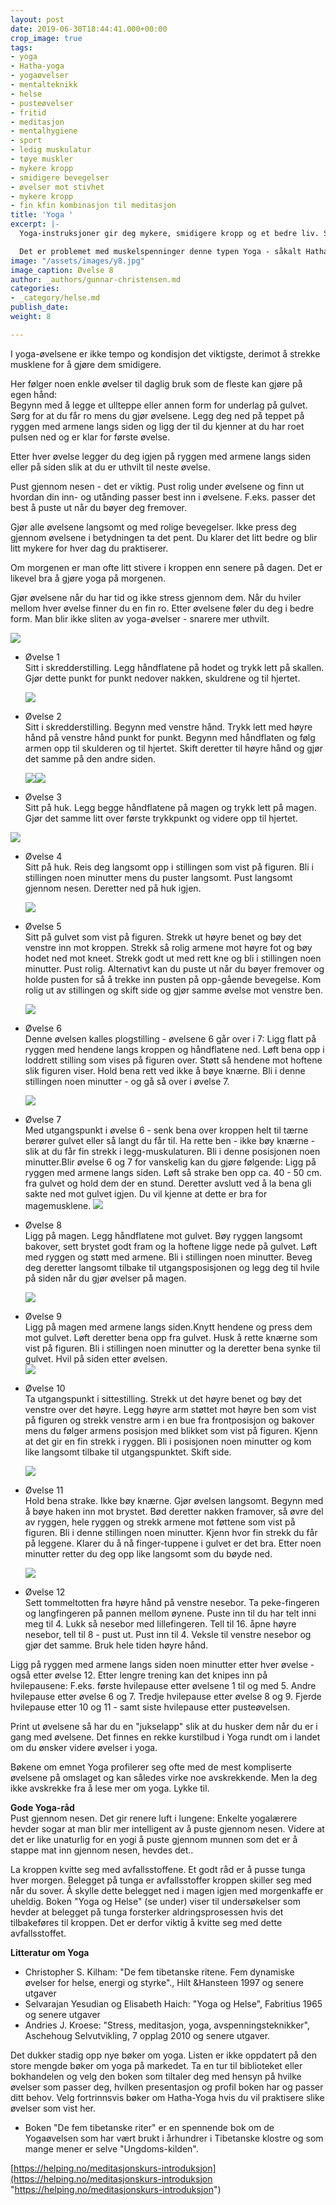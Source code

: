 ```yaml
---
layout: post
date: 2019-06-30T18:44:41.000+00:00
crop_image: true
tags:
- yoga
- Hatha-yoga
- yogaøvelser
- mentalteknikk
- helse
- pusteøvelser
- fritid
- meditasjon
- mentalhygiene
- sport
- ledig muskulatur
- tøye muskler
- mykere kropp
- smidigere bevegelser
- øvelser mot stivhet
- mykere kropp
- fin kfin kombinasjon til meditasjon
title: 'Yoga '
excerpt: |-
  Yoga-instruksjoner gir deg mykere, smidigere kropp og et bedre liv. Stress er helseskadelig. I tillegg forringer stress vår livskvalitet. Det merker vi på oss. Stresset setter seg i kroppen i form av muskel-spenninger og vi blir stivere. Man kan få vektproblemer av stress.

  Det er problemet med muskelspenninger denne typen Yoga - såkalt Hatha-Yoga- best kan hjelpe deg med. Prinsippet i disse øvelsene er å strekke muskulaturen slik at den blir ledigere og smidigere. Stressknuter løses opp med regelmessig yoga-praksis som gir deg en smidigere kropp.
image: "/assets/images/y8.jpg"
image_caption: Øvelse 8
author: _authors/gunnar-christensen.md
categories:
- _category/helse.md
publish_date: 
weight: 8

---
```

I yoga-øvelsene er ikke tempo og kondisjon det viktigste, derimot å strekke musklene for å gjøre dem smidigere.

Her følger noen enkle øvelser til daglig bruk som de fleste kan gjøre på egen hånd:  
Begynn med å legge et ullteppe eller annen form for underlag på gulvet. Sørg for at du får ro mens du gjør øvelsene. Legg deg ned på teppet på ryggen med armene langs siden og ligg der til du kjenner at du har roet pulsen ned og er klar for første øvelse.

Etter hver øvelse legger du deg igjen på ryggen med armene langs siden eller på siden slik at du er uthvilt til neste øvelse.

Pust gjennom nesen - det er viktig. Pust rolig under øvelsene og finn ut hvordan din inn- og utånding passer best inn i øvelsene. F.eks. passer det best å puste ut når du bøyer deg fremover.

Gjør alle øvelsene langsomt og med rolige bevegelser. Ikke press deg gjennom øvelsene i betydningen ta det pent. Du klarer det litt bedre og blir litt mykere for hver dag du praktiserer.

Om morgenen er man ofte litt stivere i kroppen enn senere på dagen. Det er likevel bra å gjøre yoga på morgenen.

Gjør øvelsene når du har tid og ikke stress gjennom dem. Når du hviler mellom hver øvelse finner du en fin ro. Etter øvelsene føler du deg i bedre form. Man blir ikke sliten av yoga-øvelser - snarere mer uthvilt.

![](/assets/images/y1.jpg)

* Øvelse 1  
  Sitt i skredderstilling. Legg håndflatene på hodet og trykk lett på skallen. Gjør dette punkt for punkt nedover nakken, skuldrene og til hjertet.

  ![](/assets/images/y2-1.jpg)
* Øvelse 2  
  Sitt i skredderstilling. Begynn med venstre hånd. Trykk lett med høyre hånd på venstre hånd punkt for punkt. Begynn med håndflaten og følg armen opp til skulderen og til hjertet. Skift deretter til høyre hånd og gjør det samme på den andre siden.

  ![](https://wwww.helping.no/assets/images/y3.jpg)![](/assets/images/y3.jpg)
* Øvelse 3  
  Sitt på huk. Legg begge håndflatene på magen og trykk lett på magen. Gjør det samme litt over første trykkpunkt og videre opp til hjertet.

![](/assets/images/y4-1.jpg)

* Øvelse 4  
  Sitt på huk. Reis deg langsomt opp i stillingen som vist på figuren. Bli i stillingen noen minutter mens du puster langsomt. Pust langsomt gjennom nesen. Deretter ned på huk igjen.

  ![](/assets/images/y5-1.jpg)
* Øvelse 5  
  Sitt på gulvet som vist på figuren. Strekk ut høyre benet og bøy det venstre inn mot kroppen. Strekk så rolig armene mot høyre fot og bøy hodet ned mot kneet. Strekk godt ut med rett kne og bli i stillingen noen minutter. Pust rolig. Alternativt kan du puste ut når du bøyer fremover og holde pusten for så å trekke inn pusten på opp-gående bevegelse. Kom rolig ut av stillingen og skift side og gjør samme øvelse mot venstre ben.

  ![](/assets/images/y6.jpg)
* Øvelse 6  
  Denne øvelsen kalles plogstilling - øvelsene 6 går over i 7: Ligg flatt på ryggen med hendene langs kroppen og håndflatene ned. Løft bena opp i loddrett stilling som vises på figuren over. Støtt så hendene mot hoftene slik figuren viser. Hold bena rett ved ikke å bøye knærne. Bli i denne stillingen noen minutter - og gå så over i øvelse 7.

  ![](/assets/images/y7.jpg)
* Øvelse 7  
  Med utgangspunkt i øvelse 6 - senk bena over kroppen helt til tærne berører gulvet eller så langt du får til. Ha rette ben - ikke bøy knærne - slik at du får fin strekk i legg-muskulaturen. Bli i denne posisjonen noen minutter.Blir øvelse 6 og 7 for vanskelig kan du gjøre følgende: Ligg på ryggen med armene langs siden. Løft så strake ben opp ca. 40 - 50 cm. fra gulvet og hold dem der en stund. Deretter avslutt ved å la bena gli sakte ned mot gulvet igjen. Du vil kjenne at dette er bra for magemusklene. ![](/assets/images/y8.jpg)
* Øvelse 8  
  Ligg på magen. Legg håndflatene mot gulvet. Bøy ryggen langsomt bakover, sett brystet godt fram og la hoftene ligge nede på gulvet. Løft med ryggen og støtt med armene. Bli i stillingen noen minutter. Beveg deg deretter langsomt tilbake til utgangsposisjonen og legg deg til hvile på siden når du gjør øvelser på magen.

  ![](/assets/images/y9.jpg)
* Øvelse 9  
  Ligg på magen med armene langs siden.Knytt hendene og press dem mot gulvet. Løft deretter bena opp fra gulvet. Husk å rette knærne som vist på figuren. Bli i stillingen noen minutter og la deretter bena synke til gulvet. Hvil på siden etter øvelsen.  
  ![](/assets/images/y10.jpg)
* Øvelse 10  
  Ta utgangspunkt i sittestilling. Strekk ut det høyre benet og bøy det venstre over det høyre. Legg høyre arm støttet mot høyre ben som vist på figuren og strekk venstre arm i en bue fra frontposisjon og bakover mens du følger armens posisjon med blikket som vist på figuren. Kjenn at det gir en fin strekk i ryggen. Bli i posisjonen noen minutter og kom like langsomt tilbake til utgangspunktet. Skift side.

  ![](/assets/images/y11.jpg)
* Øvelse 11  
  Hold bena strake. Ikke bøy knærne. Gjør øvelsen langsomt. Begynn med å bøye haken inn mot brystet. Bød deretter nakken framover, så øvre del av ryggen, hele ryggen og strekk armene mot føttene som vist på figuren. Bli i denne stillingen noen minutter. Kjenn hvor fin strekk du får på leggene. Klarer du å nå finger-tuppene i gulvet er det bra. Etter noen minutter retter du deg opp like langsomt som du bøyde ned.

  ![](/assets/images/y12.jpg)
* Øvelse 12  
  Sett tommeltotten fra høyre hånd på venstre nesebor. Ta peke-fingeren og langfingeren på pannen mellom øynene. Puste inn til du har telt inni meg til 4. Lukk så nesebor med lillefingeren. Tell til 16. åpne høyre nesebor, tell til 8 - pust ut. Pust inn til 4. Veksle til venstre nesebor og gjør det samme. Bruk hele tiden høyre hånd.

Ligg på ryggen med armene langs siden noen minutter etter hver øvelse - også etter øvelse 12. Etter lengre trening kan det knipes inn på hvilepausene: F.eks. første hvilepause etter øvelsene 1 til og med 5. Andre hvilepause etter øvelse 6 og 7. Tredje hvilepause etter øvelse 8 og 9. Fjerde hvilepause etter 10 og 11 - samt siste hvilepause etter pusteøvelsen.

Print ut øvelsene så har du en "jukselapp" slik at du husker dem når du er i gang med øvelsene. Det finnes en rekke kurstilbud i Yoga rundt om i landet om du ønsker videre øvelser i yoga.

Bøkene om emnet Yoga profilerer seg ofte med de mest kompliserte øvelsene på omslaget og kan således virke noe avskrekkende. Men la deg ikke avskrekke fra å lese mer om yoga. Lykke til.

**Gode Yoga-råd**  
Pust gjennom nesen. Det gir renere luft i lungene: Enkelte yogalærere hevder sogar at man blir mer intelligent av å puste gjennom nesen. Videre at det er like unaturlig for en yogi å puste gjennom munnen som det er å stappe mat inn gjennom nesen, hevdes det..

La kroppen kvitte seg med avfallsstoffene. Et godt råd er å pusse tunga hver morgen. Belegget på tunga er avfallsstoffer kroppen skiller seg med når du sover. Å skylle dette belegget ned i magen igjen med morgenkaffe er uheldig. Boken "Yoga og Helse" (se under) viser til undersøkelser som hevder at belegget på tunga forsterker aldringsprosessen hvis det tilbakeføres til kroppen. Det er derfor viktig å kvitte seg med dette avfallsstoffet.

**Litteratur om Yoga**

* Christopher S. Kilham: "De fem tibetanske ritene. Fem dynamiske øvelser for helse, energi og styrke"., Hilt &Hansteen 1997 og senere utgaver
* Selvarajan Yesudian og Elisabeth Haich: "Yoga og Helse", Fabritius 1965 og senere utgaver
* Andries J. Kroese: "Stress, meditasjon, yoga, avspenningsteknikker", Aschehoug Selvutvikling, 7 opplag 2010 og senere utgaver.

Det dukker stadig opp nye bøker om yoga. Listen er ikke oppdatert på den store mengde bøker om yoga på markedet. Ta en tur til biblioteket eller bokhandelen og velg den boken som tiltaler deg med hensyn på hvilke øvelser som passer deg, hvilken presentasjon og profil boken har og passer ditt behov. Velg fortrinnsvis bøker om Hatha-Yoga hvis du vil praktisere slike øvelser som vist her.

* Boken "De fem tibetanske riter" er en spennende bok om de Yogaøvelsen som har vært brukt i århundrer i Tibetanske klostre og som mange mener er selve "Ungdoms-kilden".

[https://helping.no/meditasjonskurs-introduksjon](https://helping.no/meditasjonskurs-introduksjon "https://helping.no/meditasjonskurs-introduksjon")